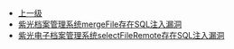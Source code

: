 * [上一级](docs/wy876_poc/)
* [紫光档案管理系统mergeFile存在SQL注入漏洞](docs/wy876_poc/%E7%B4%AB%E5%85%89%E7%94%B5%E5%AD%90%E6%A1%A3%E6%A1%88%E7%AE%A1%E7%90%86%E7%B3%BB%E7%BB%9F/%E7%B4%AB%E5%85%89%E6%A1%A3%E6%A1%88%E7%AE%A1%E7%90%86%E7%B3%BB%E7%BB%9FmergeFile%E5%AD%98%E5%9C%A8SQL%E6%B3%A8%E5%85%A5%E6%BC%8F%E6%B4%9E.md)
* [紫光电子档案管理系统selectFileRemote存在SQL注入漏洞](docs/wy876_poc/%E7%B4%AB%E5%85%89%E7%94%B5%E5%AD%90%E6%A1%A3%E6%A1%88%E7%AE%A1%E7%90%86%E7%B3%BB%E7%BB%9F/%E7%B4%AB%E5%85%89%E7%94%B5%E5%AD%90%E6%A1%A3%E6%A1%88%E7%AE%A1%E7%90%86%E7%B3%BB%E7%BB%9FselectFileRemote%E5%AD%98%E5%9C%A8SQL%E6%B3%A8%E5%85%A5%E6%BC%8F%E6%B4%9E.md)
